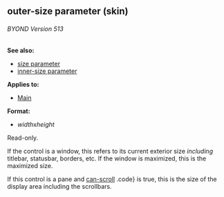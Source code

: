 ## outer-size parameter (skin) 
###### BYOND Version 513
**See also:**
*   [size parameter](/ref/%7Bskin%7D/param/size.md) 
*   [inner-size parameter](/ref/%7Bskin%7D/param/inner-size.md) 
<!-- -->
**Applies to:**
*   [Main](/ref/%7Bskin%7D/control/main.md) 
<!-- -->
**Format:**
*   *width*x*height*


Read-only. 

If the control is a window, this refers to
its current exterior size *including* titlebar, statusbar, borders, etc.
If the window is maximized, this is the maximized size. 

If this
control is a pane and [can-scroll](/ref/%7Bskin%7D/param/can-scroll.md) .code}
is true, this is the size of the display area including the scrollbars.